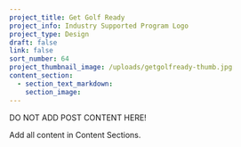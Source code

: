 ```yaml
---
project_title: Get Golf Ready
project_info: Industry Supported Program Logo
project_type: Design
draft: false
link: false
sort_number: 64
project_thumbnail_image: /uploads/getgolfready-thumb.jpg
content_section:
  - section_text_markdown:
    section_image:
---
```

DO NOT ADD POST CONTENT HERE!

Add all content in Content Sections.